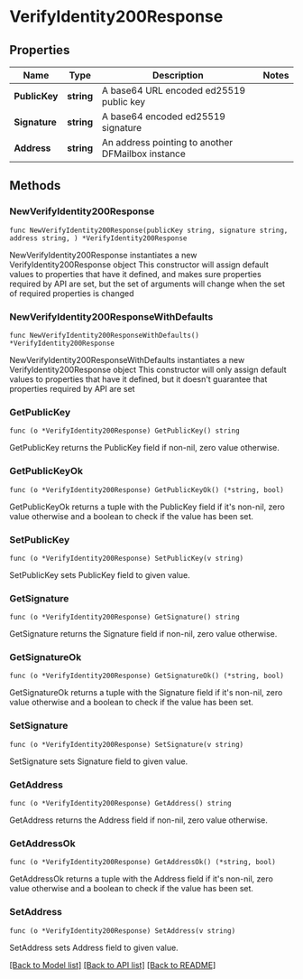# VerifyIdentity200Response

## Properties

Name | Type | Description | Notes
------------ | ------------- | ------------- | -------------
**PublicKey** | **string** | A base64 URL encoded ed25519 public key | 
**Signature** | **string** | A base64 encoded ed25519 signature | 
**Address** | **string** | An address pointing to another DFMailbox instance | 

## Methods

### NewVerifyIdentity200Response

`func NewVerifyIdentity200Response(publicKey string, signature string, address string, ) *VerifyIdentity200Response`

NewVerifyIdentity200Response instantiates a new VerifyIdentity200Response object
This constructor will assign default values to properties that have it defined,
and makes sure properties required by API are set, but the set of arguments
will change when the set of required properties is changed

### NewVerifyIdentity200ResponseWithDefaults

`func NewVerifyIdentity200ResponseWithDefaults() *VerifyIdentity200Response`

NewVerifyIdentity200ResponseWithDefaults instantiates a new VerifyIdentity200Response object
This constructor will only assign default values to properties that have it defined,
but it doesn't guarantee that properties required by API are set

### GetPublicKey

`func (o *VerifyIdentity200Response) GetPublicKey() string`

GetPublicKey returns the PublicKey field if non-nil, zero value otherwise.

### GetPublicKeyOk

`func (o *VerifyIdentity200Response) GetPublicKeyOk() (*string, bool)`

GetPublicKeyOk returns a tuple with the PublicKey field if it's non-nil, zero value otherwise
and a boolean to check if the value has been set.

### SetPublicKey

`func (o *VerifyIdentity200Response) SetPublicKey(v string)`

SetPublicKey sets PublicKey field to given value.


### GetSignature

`func (o *VerifyIdentity200Response) GetSignature() string`

GetSignature returns the Signature field if non-nil, zero value otherwise.

### GetSignatureOk

`func (o *VerifyIdentity200Response) GetSignatureOk() (*string, bool)`

GetSignatureOk returns a tuple with the Signature field if it's non-nil, zero value otherwise
and a boolean to check if the value has been set.

### SetSignature

`func (o *VerifyIdentity200Response) SetSignature(v string)`

SetSignature sets Signature field to given value.


### GetAddress

`func (o *VerifyIdentity200Response) GetAddress() string`

GetAddress returns the Address field if non-nil, zero value otherwise.

### GetAddressOk

`func (o *VerifyIdentity200Response) GetAddressOk() (*string, bool)`

GetAddressOk returns a tuple with the Address field if it's non-nil, zero value otherwise
and a boolean to check if the value has been set.

### SetAddress

`func (o *VerifyIdentity200Response) SetAddress(v string)`

SetAddress sets Address field to given value.



[[Back to Model list]](../README.md#documentation-for-models) [[Back to API list]](../README.md#documentation-for-api-endpoints) [[Back to README]](../README.md)


